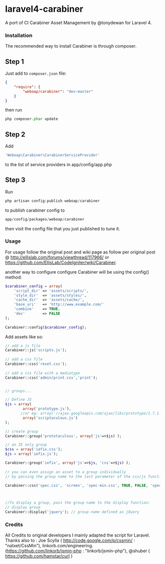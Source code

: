 laravel4-carabiner
==============

A port of CI Carabiner Asset Management by @tonydewan for Laravel 4.


### Installation


The recommended way to install Carabiner is through composer.

## Step 1

Just add to  `composer.json` file:

``` json
{
    "require": {
        "weboap/carabiner": "dev-master"
    }
}
```

then run 
``` php
php composer.phar update
```

## Step 2

Add
``` php
'Weboap\Carabiner\CarabinerServiceProvider'
``` 

to the list of service providers in app/config/app.php

## Step 3 

Run

``` php
php artisan config:publish weboap/carabiner
``` 

to publish carabiner config to

``` php
app/config/packages/weboap/carabiner
``` 

then visit the config file that you just published to tune it.



###  Usage

For usage follow the original post and wiki page as follow
per original post @ http://ellislab.com/forums/viewthread/117966/
or https://github.com/EllisLab/CodeIgniter/wiki/Carabiner.

another way to configure configure Carabiner will be using the config() method:

``` php
$carabiner_config = array(
    'script_dir' => 'assets/scripts/', 
    'style_dir'  => 'assets/styles/',
    'cache_dir'  => 'assets/cache/',
    'base_uri'   => 'http://www.example.com/'
    'combine'    => TRUE,
    'dev'        => FALSE
);
        
Carabiner::config($carabiner_config);

```

Add assets like so:

``` php
// add a js file
Carabiner::js('scripts.js');
    
// add a css file
Carabiner::css('reset.css');
    
// add a css file with a mediatype
Carabiner::css('admin/print.css','print');


// groups...

// Define JS
$js = array(
        array('prototype.js'),
       //or eg: array('//ajax.googleapis.com/ajax/libs/prototype/1.7.1.0/prototype.js'),
        array('scriptaculous.js')
);

// create group
Carabiner::group('prototaculous', array('js'=>$js) );

// an IE only group
$css = array('iefix.css');
$js = array('iefix.js');

Carabiner::group('iefix', array('js'=>$js, 'css'=>$js) );
        
// you can even assign an asset to a group individually 
// by passing the group name to the last parameter of the css/js functions

Carabiner::css('spec.css', 'screen', 'spec-min.css', TRUE, FALSE, 'spec');



//To display a group, pass the group name to the display function:
// display group
Carabiner::display('jquery'); // group name defined as jQuery  

``` 

### Credits

All Credits to original developers I mainly adapted the script for Laravel.
Thanks also to :
Joe Scylla ( http://code.google.com/p/cssmin/   : "natxet/CssMin"), 
linkorb.com/engineering. (https://github.com/linkorb/jsmin-php    : "linkorb/jsmin-php"),
@shuber ( https://github.com/hamstar/curl )
 



